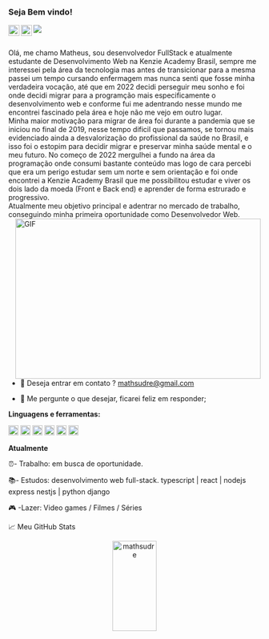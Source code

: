 ### Seja Bem vindo!
<a href="https://www.instagram.com/mathsudre/">
  <img align="left" alt="Abhishek's Instagram" width="22px" src="https://raw.githubusercontent.com/hussainweb/hussainweb/main/icons/instagram.png" />
</a>

<a href="https://www.linkedin.com/in/matheus-sudre/">
  <img align="left" alt="Abhishek's LinkedIN" width="22px" src="https://raw.githubusercontent.com/peterthehan/peterthehan/master/assets/linkedin.svg" />
</a>

![](https://visitor-badge.glitch.me/badge?page_id=mathsudre.mathsudre)

<br />
Olá, me chamo Matheus, sou desenvolvedor FullStack e atualmente estudante de Desenvolvimento Web na Kenzie Academy Brasil, sempre me interessei pela área da tecnologia mas antes de transicionar para a mesma passei um tempo cursando enfermagem mas nunca senti que fosse minha verdadeira vocação, até que em 2022 decidi perseguir meu sonho e foi onde decidi migrar para a programção mais especificamente o desenvolvimento web e conforme fui me adentrando nesse mundo me encontrei fascinado pela área e hoje não me vejo em outro lugar.
<br />
Minha maior motivação para migrar de área foi durante a pandemia que se iniciou no final de 2019, nesse tempo dificil que passamos, se tornou mais evidenciado ainda a desvalorização do profissional da saúde no Brasil, e isso foi o estopim para decidir migrar e preservar minha saúde mental e o meu futuro. 
No começo de 2022 mergulhei a fundo na área da programação onde consumi bastante conteúdo mas logo de cara percebi que era um perigo estudar sem um norte e sem orientação e foi onde encontrei a Kenzie Academy Brasil que me possibilitou estudar e viver os dois lado da moeda (Front e Back end) e aprender de forma estrurado e progressivo.
<br />
Atualmente meu objetivo principal e adentrar no mercado de trabalho, conseguindo minha primeira oportunidade como Desenvolvedor Web.

  <img align="right" alt="GIF" src="https://media4.giphy.com/media/f3iwJFOVOwuy7K6FFw/giphy.gif?cid=ecf05e47a7v5pssmfeqju0v1tohncpxk0rr1kn51m3fotc82&rid=giphy.gif&ct=g" width="490" height="320" />
  
  - 💼 Deseja entrar em contato ? mathsudre@gmail.com
  
  - 💬 Me pergunte o que desejar, ficarei feliz em responder;
  

**Linguagens e ferramentas:**  


<code><img height="20" src="https://img.icons8.com/fluency/48/000000/typescript.png"></code>
<code><img height="20" src="https://img.icons8.com/plasticine/100/000000/react.png"></code>
<code><img height="20" src="https://img.icons8.com/color/48/000000/javascript--v1.png"></code>
<code><img height="20" src="https://img.icons8.com/fluency/48/000000/node-js.png"></code>
<code><img height="20" src="https://img.icons8.com/color/48/000000/postgreesql.png"></code>
<code><img height="20" src="https://img.icons8.com/color/48/000000/python.png"></code>


 **Atualmente**
 
 ⏰- Trabalho: em busca de oportunidade.

 📚- Estudos:  desenvolvimento web full-stack. typescript | react | nodejs express nestjs | python django 

 🎮 -Lazer:    Video games / Filmes / Séries
 
 





📈 Meu GitHub Stats

<div align="center">
<img width="42%"height="180em" src="https://github-readme-stats.vercel.app/api?username=mathsudre&show_icons=true&theme=cobalt&include_all_commits=true&count_private=true" alt="mathsudre" />

</div>



